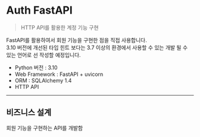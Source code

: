 # Auth FastAPI

> HTTP API를 활용한 계정 기능 구현

FastAPI를 활용하여서 회원 기능을 구현한 점을 직접 사용합니다.<br>
3.10 버전에 개선된 타입 힌트 보다는 3.7 이상의 환경에서 사용할 수 있는 개발 될 수 있는 언어로 선 작성할 예정입니다.

- Python 버전 : 3.10
- Web Framework : FastAPI + uvicorn
- ORM : SQLAlchemy 1.4
- HTTP API


---

## 비즈니스 설계

회원 기능을 구현하는 API를 개발함
